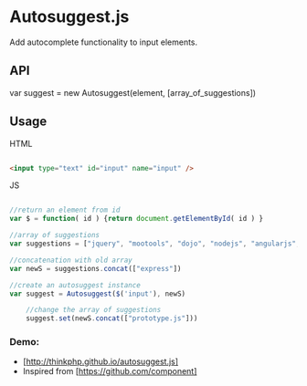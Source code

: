 # Autosuggest.js

Add autocomplete functionality to input elements.

## API

   var suggest = new Autosuggest(element, [array_of_suggestions])

## Usage

HTML
```html

<input type="text" id="input" name="input" />

```
JS
```js

//return an element from id
var $ = function( id ) {return document.getElementById( id ) }

//array of suggestions
var suggestions = ["jquery", "mootools", "dojo", "nodejs", "angularjs", "yui3", "yui2"]

//concatenation with old array
var newS = suggestions.concat(["express"])

//create an autosuggest instance
var suggest = Autosuggest($('input'), newS)

    //change the array of suggestions
    suggest.set(newS.concat(["prototype.js"]))

```

### Demo:

* [http://thinkphp.github.io/autosuggest.js]
* Inspired from [https://github.com/component]

[http://thinkphp.github.com/autosuggest.js]: http://thinkphp.github.com/autosuggest.js
[https://github.com/component]: https://github.com/component
